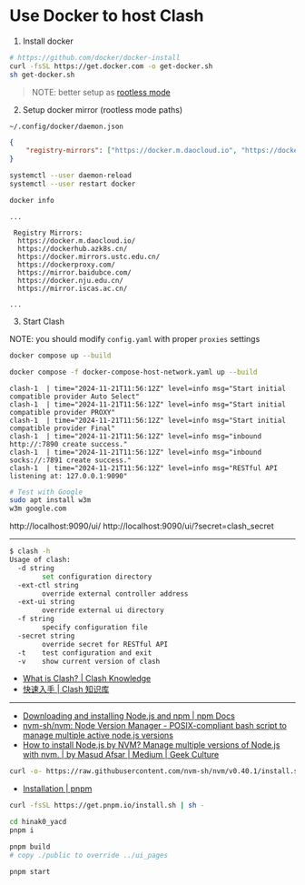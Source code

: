 # Use Docker to host Clash

1. Install docker

```bash
# https://github.com/docker/docker-install
curl -fsSL https://get.docker.com -o get-docker.sh
sh get-docker.sh
```

> NOTE: better setup as [rootless mode](https://docs.docker.com/engine/security/rootless/)

2. Setup docker mirror (rootless mode paths)

`~/.config/docker/daemon.json`

```json
{
    "registry-mirrors": ["https://docker.m.daocloud.io", "https://dockerhub.azk8s.cn", "https://docker.mirrors.ustc.edu.cn", "https://dockerproxy.com", "https://mirror.baidubce.com", "https://docker.nju.edu.cn", "https://mirror.iscas.ac.cn"]
}
```

```bash
systemctl --user daemon-reload
systemctl --user restart docker
```

```bash
docker info
```

```
...

 Registry Mirrors:
  https://docker.m.daocloud.io/
  https://dockerhub.azk8s.cn/
  https://docker.mirrors.ustc.edu.cn/
  https://dockerproxy.com/
  https://mirror.baidubce.com/
  https://docker.nju.edu.cn/
  https://mirror.iscas.ac.cn/

...
```

3. Start Clash

NOTE: you should modify `config.yaml` with proper `proxies` settings

```bash
docker compose up --build

docker compose -f docker-compose-host-network.yaml up --build
```

```
clash-1  | time="2024-11-21T11:56:12Z" level=info msg="Start initial compatible provider Auto Select"
clash-1  | time="2024-11-21T11:56:12Z" level=info msg="Start initial compatible provider PROXY"
clash-1  | time="2024-11-21T11:56:12Z" level=info msg="Start initial compatible provider Final"
clash-1  | time="2024-11-21T11:56:12Z" level=info msg="inbound http://:7890 create success."
clash-1  | time="2024-11-21T11:56:12Z" level=info msg="inbound socks://:7891 create success."
clash-1  | time="2024-11-21T11:56:12Z" level=info msg="RESTful API listening at: 127.0.0.1:9090"
```

```bash
# Test with Google
sudo apt install w3m
w3m google.com
```

http://localhost:9090/ui/
http://localhost:9090/ui/?secret=clash_secret

---

```bash
$ clash -h
Usage of clash:
  -d string
        set configuration directory
  -ext-ctl string
        override external controller address
  -ext-ui string
        override external ui directory
  -f string
        specify configuration file
  -secret string
        override secret for RESTful API
  -t    test configuration and exit
  -v    show current version of clash
```

- [What is Clash? | Clash Knowledge](https://en.clash.wiki/)
- [快速入手 | Clash 知识库](https://clash.wiki/configuration/getting-started.html)

---

- [Downloading and installing Node.js and npm | npm Docs](https://docs.npmjs.com/downloading-and-installing-node-js-and-npm)
- [nvm-sh/nvm: Node Version Manager - POSIX-compliant bash script to manage multiple active node.js versions](https://github.com/nvm-sh/nvm?tab=readme-ov-file#installing-and-updating)
- [How to install Node.js by NVM? Manage multiple versions of Node.js with nvm. | by Masud Afsar | Medium | Geek Culture](https://medium.com/geekculture/how-to-install-node-js-by-nvm-61addf4ab1ba)

```bash
curl -o- https://raw.githubusercontent.com/nvm-sh/nvm/v0.40.1/install.sh | bash
```

- [Installation | pnpm](https://pnpm.io/installation#on-posix-systems)

```bash
curl -fsSL https://get.pnpm.io/install.sh | sh -

cd hinak0_yacd
pnpm i

pnpm build
# copy ./public to override ../ui_pages

pnpm start
```